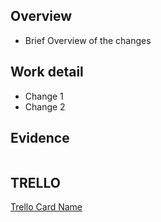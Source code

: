 ## Overview
  - Brief Overview of the changes
## Work detail
  - Change 1
  - Change 2
## Evidence
  <img src=""/>
  
## TRELLO
  [Trello Card Name](https://trello.com/b/bduIze0f/recruitment-tracker)
